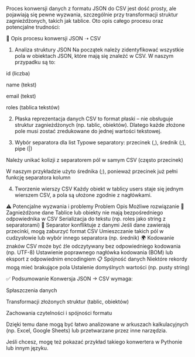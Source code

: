 Proces konwersji danych z formatu JSON do CSV jest dość prosty, ale pojawiają się pewne wyzwania, szczególnie przy transformacji struktur zagnieżdżonych, takich jak tablice. Oto opis całego procesu oraz potencjalne trudności:

🔄 Opis procesu konwersji JSON ➝ CSV
1. Analiza struktury JSON
Na początek należy zidentyfikować wszystkie pola w obiektach JSON, które mają się znaleźć w CSV. W naszym przypadku są to:

id (liczba)

name (tekst)

email (tekst)

roles (tablica tekstów)

2. Płaska reprezentacja danych
CSV to format płaski – nie obsługuje struktur zagnieżdżonych (np. tablic, obiektów). Dlatego każde złożone pole musi zostać zredukowane do jednej wartości tekstowej.

3. Wybór separatora dla list
Typowe separatory: przecinek (,), średnik (;), pipe (|)

Należy unikać kolizji z separatorem pól w samym CSV (często przecinek)

W naszym przykładzie użyto średnika (;), ponieważ przecinek już pełni funkcję separatora kolumn

4. Tworzenie wierszy CSV
Każdy obiekt w tablicy users staje się jednym wierszem CSV, a pola są ułożone zgodnie z nagłówkami.

⚠️ Potencjalne wyzwania i problemy
Problem	Opis	Możliwe rozwiązanie
🔄 Zagnieżdżone dane	Tablice lub obiekty nie mają bezpośredniego odpowiednika w CSV	Serializacja do tekstu (np. roles jako string z separatorami)
🧩 Separator konfliktuje z danymi	Jeśli dane zawierają przecinki, mogą zaburzyć format CSV	Umieszczanie takich pól w cudzysłowie lub wybór innego separatora (np. średnik)
🌍 Kodowanie znaków	CSV może być źle odczytywany bez odpowiedniego kodowania (np. UTF-8)	Ustawienie poprawnego nagłówka kodowania (BOM) lub eksport z odpowiednim encodingiem
📋 Spójność danych	Niektóre rekordy mogą mieć brakujące pola	Ustalenie domyślnych wartości (np. pusty string)

✅ Podsumowanie
Konwersja JSON → CSV wymaga:

Spłaszczenia danych

Transformacji złożonych struktur (tablic, obiektów)

Zachowania czytelności i spójności formatu

Dzięki temu dane mogą być łatwo analizowane w arkuszach kalkulacyjnych (np. Excel, Google Sheets) lub przetwarzane przez inne narzędzia.

Jeśli chcesz, mogę też pokazać przykład takiego konwertera w Pythonie lub innym języku.
